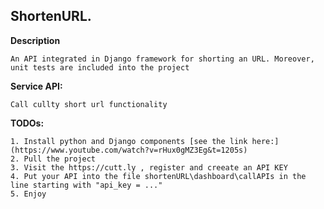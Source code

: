 ## ShortenURL.

**Description**

	An API integrated in Django framework for shorting an URL. Moreover, unit tests are included into the project

**Service API:**

	Call cullty short url functionality

**TODOs:**

	1. Install python and Django components [see the link here:](https://www.youtube.com/watch?v=rHux0gMZ3Eg&t=1205s)
	2. Pull the project
	3. Visit the https://cutt.ly , register and creeate an API KEY
	4. Put your API into the file shortenURL\dashboard\callAPIs in the line starting with "api_key = ..."  
	5. Enjoy
